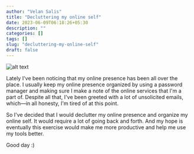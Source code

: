 ```yaml
---
author: "Velan Salis"
title: "Decluttering my online self"
date: 2023-06-09T06:18:26+05:30
description: ""
categories: []
tags: []
slug: "decluttering-my-online-self"
draft: false
---
```

![alt text](https://images.unsplash.com/photo-1530303263041-b5ca33678f04?q=80&w=1770&auto=format&fit=crop&ixlib=rb-4.0.3&ixid=M3wxMjA3fDB8MHxwaG90by1wYWdlfHx8fGVufDB8fHx8fA%3D%3D "title") 

Lately I've been noticing that my online presence has been all over the place. I usually keep my online presence organized by using a password manager and making sure I make a note of the online services that I'm a part of. Despite all that, I've been greeted with a lot of unsolicited emails, which—in all honesty, I'm tired of at this point.

So I've decided that I would declutter my online presence and organize my online self. It would require a lot of going back and forth. And my hope is eventually this exercise would make me more productive and help me use my tools better.

Good day :)
